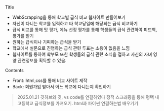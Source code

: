 Title
- WebScrapping을 통해 학교별 급식 비교 웹사이트 만들어보기
- 자신이 다니는 학교를 입력하고 타 학교당일에 해당되는 급식 비교하기
- 급식 비교를 통해 맛 평가, 메뉴 선정 평가를 통해 학생들의 급식 관련하여 피드백, 평가를 받기
- 원하는 급식이나 기피하는 급식을 받기
- 학교에서 설문으로 진행하는 급식 관련 투표는 소용이 없음을 느낌
- 웹사이트를 통하여 학부모 또한 학생들의 급식 관련 소식을 접하고 자신의 자녀 영양 관련정보를 획득할 수 있음.

Contents
- Front: html,css를 통해 비교 사이트 제작
- Back: 회원가입 받아서 어느 학교에 다니는지 확인하기

> 2025.01.21
깃허브와 깃, vs code를 연결하였다
정적 스크래핑을 통해 평택 내 고등학교 급식정보를 가져오기.
html과 파이썬 연결하는법 배우기기